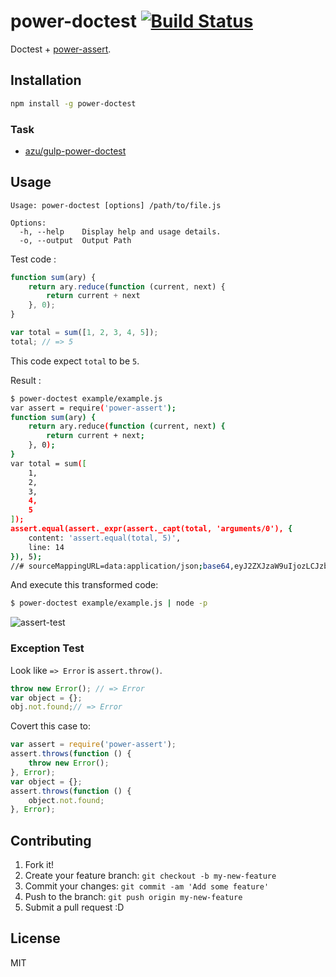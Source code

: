 # power-doctest [![Build Status](https://travis-ci.org/azu/power-doctest.png?branch=master)](https://travis-ci.org/azu/power-doctest)

Doctest + [power-assert](https://github.com/twada/power-assert "power-assert").

## Installation

``` sh
npm install -g power-doctest
```

### Task

* [azu/gulp-power-doctest](https://github.com/azu/gulp-power-doctest "azu/gulp-power-doctest")

## Usage

    Usage: power-doctest [options] /path/to/file.js

    Options:
      -h, --help    Display help and usage details.
      -o, --output  Output Path


Test code :

``` js
function sum(ary) {
    return ary.reduce(function (current, next) {
        return current + next
    }, 0);
}

var total = sum([1, 2, 3, 4, 5]);
total; // => 5
```

This code expect ``total`` to be ``5``.

Result :

``` sh
$ power-doctest example/example.js
var assert = require('power-assert');
function sum(ary) {
    return ary.reduce(function (current, next) {
        return current + next;
    }, 0);
}
var total = sum([
    1,
    2,
    3,
    4,
    5
]);
assert.equal(assert._expr(assert._capt(total, 'arguments/0'), {
    content: 'assert.equal(total, 5)',
    line: 14
}), 5);
//# sourceMappingURL=data:application/json;base64,eyJ2ZXJzaW9uIjozLCJzb3VyY2VzIjpbXSwibmFtZXMiOltdLCJtYXBwaW5ncyI6IiIsInNvdXJjZXNDb250ZW50IjpbXX0
```

And execute this transformed code:

```sh
$ power-doctest example/example.js | node -p
```

![assert-test](http://gyazo.com/075b4afe13003bd8691a85b371f84afe.gif)

### Exception Test

Look like `=> Error` is `assert.throw()`.

``` js
throw new Error(); // => Error
var object = {};
obj.not.found;// => Error
```

Covert this case to:

```js
var assert = require('power-assert');
assert.throws(function () {
    throw new Error();
}, Error);
var object = {};
assert.throws(function () {
    object.not.found;
}, Error);
```

## Contributing

1. Fork it!
2. Create your feature branch: `git checkout -b my-new-feature`
3. Commit your changes: `git commit -am 'Add some feature'`
4. Push to the branch: `git push origin my-new-feature`
5. Submit a pull request :D

## License

MIT
